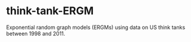 # think-tank-ERGM
Exponential random graph models (ERGMs) using data on US think tanks between 1998 and 2011. 
